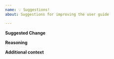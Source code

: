 ```yaml
---
name: 💡 Suggestions!
about: Suggestions for improving the user guide

---
```


**Suggested Change**
<!-- Short description of your suggested change. -->

**Reasoning**
<!-- Help others understand how this will help the majority of users -->

**Additional context**
<!-- (Optional) Add any other context you like here. -->
